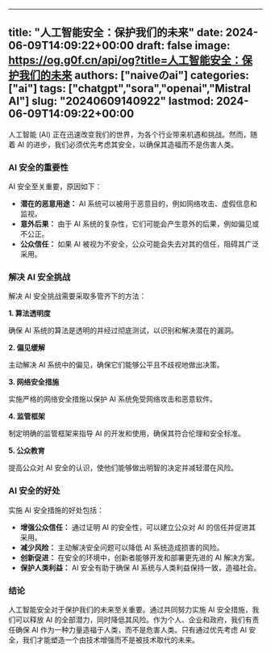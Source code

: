 
---
title: "人工智能安全：保护我们的未来"
date: 2024-06-09T14:09:22+00:00
draft: false
image: https://og.g0f.cn/api/og?title=人工智能安全：保护我们的未来
authors: ["naiveのai"]
categories: ["ai"]
tags: ["chatgpt","sora","openai","Mistral AI"]
slug: "20240609140922"
lastmod: 2024-06-09T14:09:22+00:00
---
人工智能 (AI) 正在迅速改变我们的世界，为各个行业带来机遇和挑战。然而，随着 AI 的进步，我们必须优先考虑其安全，以确保其造福而不是伤害人类。

### AI 安全的重要性

AI 安全至关重要，原因如下：

* **潜在的恶意用途：** AI 系统可以被用于恶意目的，例如网络攻击、虚假信息和监视。
* **意外后果：** 由于 AI 系统的复杂性，它们可能会产生意外的后果，例如偏见或不公正。
* **公众信任：** 如果 AI 被视为不安全，公众可能会失去对其的信任，阻碍其广泛采用。

### 解决 AI 安全挑战

解决 AI 安全挑战需要采取多管齐下的方法：

**1. 算法透明度**

确保 AI 系统的算法是透明的并经过彻底测试，以识别和解决潜在的漏洞。

**2. 偏见缓解**

主动解决 AI 系统中的偏见，确保它们能够公平且不歧视地做出决策。

**3. 网络安全措施**

实施严格的网络安全措施以保护 AI 系统免受网络攻击和恶意软件。

**4. 监管框架**

制定明确的监管框架来指导 AI 的开发和使用，确保其符合伦理和安全标准。

**5. 公众教育**

提高公众对 AI 安全的认识，使他们能够做出明智的决定并减轻潜在风险。

### AI 安全的好处

实施 AI 安全措施的好处包括：

* **增强公众信任：** 通过证明 AI 的安全性，可以建立公众对 AI 的信任并促进其采用。
* **减少风险：** 主动解决安全问题可以降低 AI 系统造成损害的风险。
* **创新促进：** 在安全的环境中，创新者能够开发和部署更先进的 AI 解决方案。
* **保护人类利益：** AI 安全有助于确保 AI 系统与人类利益保持一致，造福社会。

### 结论

人工智能安全对于保护我们的未来至关重要。通过共同努力实施 AI 安全措施，我们可以释放 AI 的全部潜力，同时降低其风险。作为个人、企业和政府，我们有责任确保 AI 作为一种力量造福于人类，而不是危害人类。只有通过优先考虑 AI 安全，我们才能塑造一个由技术增强而不是被技术取代的未来。